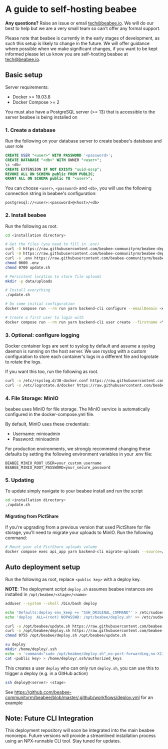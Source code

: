 # A guide to self-hosting beabee

**Any questions?** Raise an issue or email tech@beabee.io. We will do our best to help but we are a very small team so can't offer any formal support.

Please note that beabee is currently in the early stages of development, as such this setup is likely to change in the future. We will offer guidance where possible when we make significant changes, if you want to be kept informed please let us know you are self-hosting beabee at tech@beabee.io.

## Basic setup

Server requirements:

- Docker >= 19.03.8
- Docker Compose >= 2

You must also have a PostgreSQL server (>= 13) that is accessible to the server beabee is being installed on

### 1. Create a database

Run the following on your database server to create beabee's database and user role
```sql
CREATE USER "<user>" WITH PASSWORD '<password>';
CREATE DATABASE "<db>" WITH OWNER "<user>";
\c <db>
CREATE EXTENSION IF NOT EXISTS "uuid-ossp";
REVOKE ALL ON SCHEMA public FROM PUBLIC;
GRANT ALL ON SCHEMA public TO "<user>";
```

You can choose `<user>`, `<password>` and `<db>`, you will use the following connection string in beabee's configuration:

```
postgresql://<user>:<password>@<host>/<db>
```

### 2. Install beabee

Run the following as root.

```bash
cd <installation directory>

# Get the files (you need to fill in .env)
curl -O https://raw.githubusercontent.com/beabee-communityrm/beabee-deploy/main/docker-compose.yml
curl -O https://raw.githubusercontent.com/beabee-communityrm/beabee-deploy/main/update.sh
curl -o .env https://raw.githubusercontent.com/beabee-communityrm/beabee-deploy/main/.env.example
chmod 0600 .env
chmod 0700 update.sh

# Persistent location to store file uploads
mkdir -p data/uploads

# Install everything
./update.sh

# Do some initial configuration
docker compose run --rm run yarn backend-cli configure --emailDomain <example.com>

# Create a first user to login with
docker compose run --rm run yarn backend-cli user create --firstname <YourFirstname> --lastname <YourLastname> --email <YourEmail> --password <YourPassword>
```

### 3. Optional: configure logging

Docker container logs are sent to syslog by default and assume a syslog daemon
is running on the host server. We use rsyslog with a custom configuration to
store each container's logs in a different file and logrotate to rotate the
logs.

If you want this too, run the following as root.

```bash
curl -o /etc/rsyslog.d/30-docker.conf https://raw.githubusercontent.com/beabee-communityrm/beabee-deploy/main/rsyslog.conf
curl -o /etc/logrotate.d/docker https://raw.githubusercontent.com/beabee-communityrm/beabee-deploy/main/logrotate.conf
```

### 4. File Storage: MinIO

beabee uses MinIO for file storage. The MinIO service is automatically configured in the docker-compose.yml file.

By default, MinIO uses these credentials:
- Username: minioadmin
- Password: minioadmin

For production environments, we strongly recommend changing these defaults by setting the following environment variables in your .env file:
```
BEABEE_MINIO_ROOT_USER=your_custom_username
BEABEE_MINIO_ROOT_PASSWORD=your_secure_password
```

### 5. Updating

To update simply navigate to your beabee install and run the script
```bash
cd <installation directory>
./update.sh
```

#### Migrating from PictShare

If you're upgrading from a previous version that used PictShare for file storage, you'll need to migrate your uploads to MinIO. Run the following command:

```bash
# Mount your old PictShare uploads volume
docker compose exec api_app yarn backend-cli migrate-uploads --source=/old_data
```

## Auto deployment setup

Run the following as root, replace `<public key>` with a deploy key.

**NOTE**: The deployment script `deploy.sh` assumes beabee instances are installed in
`/opt/beabee/<stage>/<name>`

```bash
adduser --system --shell /bin/bash deploy

echo 'Defaults:deploy env_keep += "SSH_ORIGINAL_COMMAND"' > /etc/sudoers.d/deploy
echo 'deploy  ALL=(root) NOPASSWD: /opt/beabee/deploy.sh' >> /etc/sudoers.d/deploy

curl -o /opt/beabee/update.sh https://raw.githubusercontent.com/beabee-communityrm/beabee-deploy/main/update.sh
curl -o /opt/beabee/deploy.sh https://raw.githubusercontent.com/beabee-communityrm/beabee-deploy/main/deploy.sh
chmod 0755 /opt/beabee/deploy.sh /opt/beabee/update.sh

su deploy
mkdir /home/deploy/.ssh
echo -n 'command="sudo /opt/beabee/deploy.sh",no-port-forwarding,no-X11-forwarding,no-agent-forwarding,no-pty' > /home/deploy/.ssh/authorized_keys
cat <public key> > /home/deploy/.ssh/authorized_keys
```

This creates a user `deploy` who can only run `deploy.sh`, you can use this to
trigger a deploy (e.g. in a GitHub action)
```bash
ssh deploy@<server> <stage>
```

See https://github.com/beabee-communityrm/beabee/blob/master/.github/workflows/deploy.yml for an example

## Note: Future CLI Integration

This deployment repository will soon be integrated into the main beabee monorepo. Future versions will provide a streamlined installation process using an NPX-runnable CLI tool. Stay tuned for updates.
